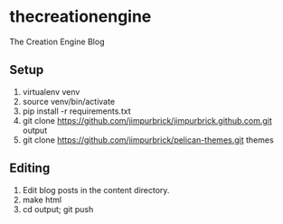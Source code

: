 thecreationengine
=================

The Creation Engine Blog

Setup
-----

1. virtualenv venv
2. source venv/bin/activate
3. pip install -r requirements.txt
4. git clone https://github.com/jimpurbrick/jimpurbrick.github.com.git output
5. git clone https://github.com/jimpurbrick/pelican-themes.git themes

Editing
-------

1. Edit blog posts in the content directory.
2. make html
3. cd output; git push